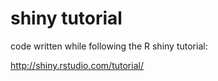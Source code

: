 # shiny tutorial

code written while following the R shiny tutorial:

http://shiny.rstudio.com/tutorial/
